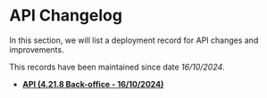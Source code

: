 # API Changelog

In this section, we will list a deployment record for API changes and improvements.

This records have been maintained since date *16/10/2024*.

- **[API (4.21.8 Back-office - 16/10/2024)](https://support.revo.works/en/articles/901?preview=1)**